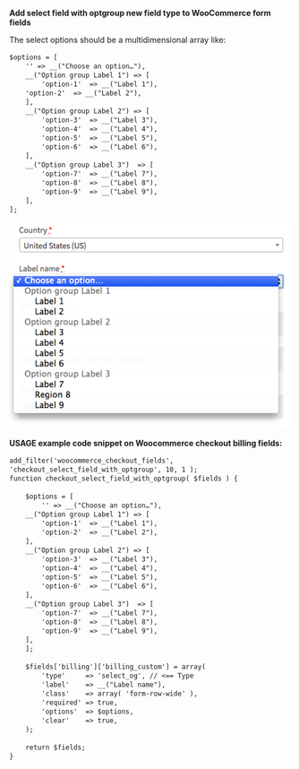 <strong>Add select field with optgroup new field type to WooCommerce form fields</strong>

The select options should be a multidimensional array like:

<pre><code>$options = [
    '' => __("Choose an option…"),
    __("Option group Label 1") => [
        'option-1' 	=> __("Label 1"),
	'option-2' 	=> __("Label 2"),
    ],
    __("Option group Label 2") => [
        'option-3' 	=> __("Label 3"),
        'option-4' 	=> __("Label 4"),
        'option-5' 	=> __("Label 5"),
        'option-6' 	=> __("Label 6"),
    ],
    __("Option group Label 3")  => [
        'option-7' 	=> __("Label 7"),
        'option-8' 	=> __("Label 8"),
        'option-9' 	=> __("Label 9"),
    ],
];
</code></pre>

<img src="checkout-billing-form-field.png" />

<strong>USAGE example code snippet on Woocommerce checkout billing fields:</strong>

<pre><code>add_filter('woocommerce_checkout_fields', 'checkout_select_field_with_optgroup', 10, 1 );
function checkout_select_field_with_optgroup( $fields ) {
	
    $options = [
        '' => __("Choose an option…"),
	__("Option group Label 1") => [
	    'option-1' 	=> __("Label 1"),
	    'option-2' 	=> __("Label 2"),
	],
	__("Option group Label 2") => [
	    'option-3' 	=> __("Label 3"),
	    'option-4' 	=> __("Label 4"),
	    'option-5' 	=> __("Label 5"),
	    'option-6' 	=> __("Label 6"),
	],
	__("Option group Label 3")  => [
	    'option-7' 	=> __("Label 7"),
	    'option-8' 	=> __("Label 8"),
	    'option-9' 	=> __("Label 9"),
	],
    ];
	
    $fields['billing']['billing_custom'] = array(
        'type'     => 'select_og', // <== Type 
        'label'    => __("Label name"),
        'class'    => array( 'form-row-wide' ),
        'required' => true,
        'options'  => $options,
        'clear'    => true,
    );
    
    return $fields;
}
</code></pre>


